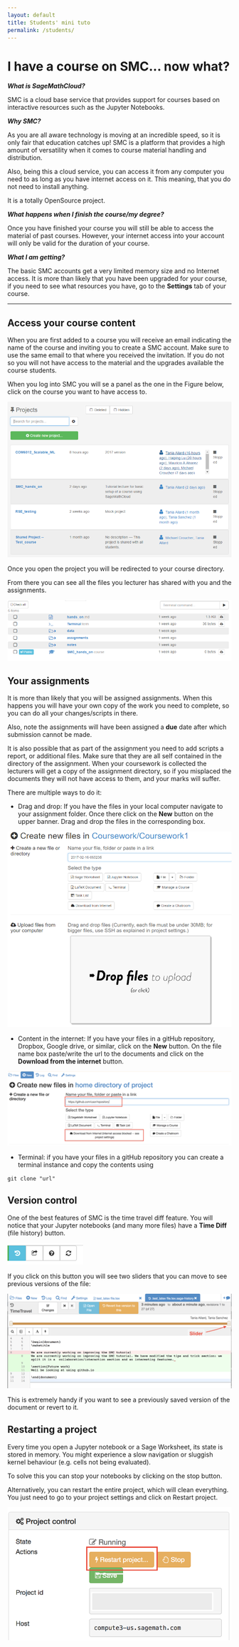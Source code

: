 ```yaml
---
layout: default
title: Students' mini tuto
permalink: /students/
---
```

# I have a course on SMC... now what?
**_What is SageMathCloud?_**

 SMC is a cloud base service that provides support for courses based on interactive resources such as the Jupyter Notebooks.

**_Why SMC?_**

 As you are all aware technology is moving at an incredible speed, so it is only fair that education catches up! SMC is a platform that provides a high amount of versatility when it comes to course material handling and distribution.

 Also, being this a cloud service, you can access it from any computer you need to as long as you have internet access on it. This meaning, that you do not need to install anything.

It is a totally OpenSource project.

**_What happens when I finish the course/my degree?_**

Once you have finished your course you will still be able to access the material of past courses. However, your internet access into your account will only be valid for the duration of your course.

**_What I am getting?_**

The basic SMC accounts get a very limited memory size and no Internet access. It is more than likely that you have been upgraded for your course, if you need to see what resources you have, go to the **Settings** tab of your course.

---

## Access your course content
When you are first added to a course you will receive an email indicating the name of the course and inviting you to create a SMC account. Make sure to use the same email to that where you received the invitation. If you do not so you will not have access to the material and the upgrades available the course students.

When you log into SMC you will se a panel as the one in the Figure below, click on the course you want to have access to.

![panel](./assets/projects.png)

Once you open the project you will be redirected to your course directory.

From there you can see all the files you lecturer has shared with you and the assignments.

![content](./assets/content.png)

## Your assignments

It is more than likely that you will be assigned assignments. When this happens you will have your own copy of the work you need to complete, so you can do all your changes/scripts in there.

Also, note the assignments will have been assigned a **due** date after which submission cannot be made.

It is also possible that as part of the assignment you need to add scripts a report, or additional files. Make sure that they are all self contained in the directory of the assignment. When your coursework is collected the lecturers will get a copy of the assignment directory, so if you misplaced the documents they will not have access to them, and your marks will suffer.

There are multiple ways to do it:

* Drag and drop: If you have the files in your local computer navigate to your assignment folder. Once there click on the **New** button on the upper banner. Drag and drop the files in the corresponding box.

![drag](./assets/drag.png)

* Content in the internet: If you have your files in a gitHub repository, Dropbox, Google drive, or similar, click on the **New** button. On the file name box paste/write the url to the documents and click on the **Download from the internet** button.

![Download](./assets/download.png)

* Terminal: if you have your files in a gitHub repository you can create a terminal instance and copy the contents using

```
git clone "url"
```

## Version control

One of the best features of SMC is the time travel diff feature. You will notice that your Jupyter notebooks (and many more files) have a **Time Diff** (file history) button.

![button](./assets/time_diff.png)

If you click on this button you will see two sliders that you can move to see previous versions of the file:

![button](./assets/control.png)

This is extremely handy if you want to see a previously saved version of the document or revert to it.


## Restarting a project
Every time you open a Jupyter notebook or a Sage Worksheet, its state is stored in memory. You might experience a slow navigation or sluggish kernel behaviour (e.g. cells not being evaluated).

To solve this you can stop your notebooks by clicking on the stop button.

Alternatively, you can restart the entire project, which will clean everything. You just need to go to your project settings and click on Restart project.

![restart](./assets/restart_project.png)
